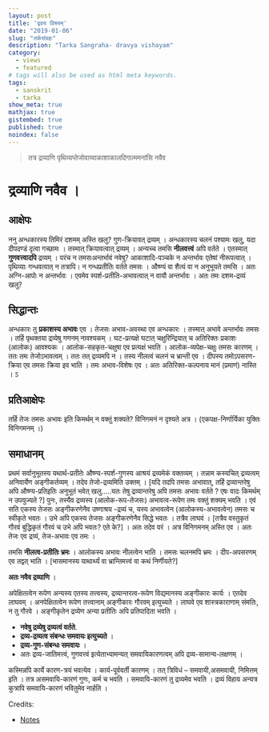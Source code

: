 ```yaml
---
layout: post
title: 'द्रवय विषयम्'
date: "2019-01-06"
slug: "तर्कसंग्रहः"
description: "Tarka Sangraha- dravya vishayam"
category: 
  - views
  - featured
# tags will also be used as html meta keywords.
tags:
  - sanskrit
  - tarka
show_meta: true
mathjax: true
gistembed: true
published: true
noindex: false
---
```


> तत्र द्रव्याणि पृथिव्यप्तेजोवाय्वाकाशाकालदिगात्ममनांसि नवैव


द्रव्याणि नवैव ।
====

आक्षेपः
---

ननु अन्धकारस्य तिमिरं दशमम् अस्ति खलु? गुण-क्रियावत् द्रव्यम् । अन्धकारस्य चलनं पश्यामः खलु, यदा दीपदण्डं दृत्वा गच्छामः । तस्मात् क्रियावत्वात् द्रव्यम् । अन्यच्च तमसि __नीलवत्त्वं__ अपि वर्तते । एतस्मात् __गुणवत्त्वादपि__ द्रव्यम् । परंच न तमसःअन्तर्भावं नवेषु? आकाशादि-पञ्चके न अन्तर्भावः एतेषां नीरूपत्वात् । पृथिव्याः गन्धवत्वात् न तत्रापि। न गन्धप्रतीतिः  वर्तते तमसः । औष्ण्यं वा शैत्यं वा न अनुभूयते तमसि । अतः अग्नि-आपोः न अन्तर्भावः । एवमेव स्पर्श-प्रतीति-अभावत्वात् न वायौ अन्तर्भावः । अतः तमः दशम-द्रव्यं खलु?

सिद्धान्तः
---
अन्धकारः तु __प्रकाशस्य अभावः__ एव । तेजसः अभाव-अवस्था एव अन्धकारः । तस्मात् अभावे अन्तर्भावः तमसः । तर्हि पृथक्तया द्रव्येषु गणनम् नावश्यकम् । घट-प्रत्यक्षे घटात् चक्षुरिन्द्रियात् च अतिरिक्तः प्रकाशः (आलोकः) आवश्यकः । आलोक-सहकृत-चक्षुषा एव प्रत्यक्षं भवति । आलोक-व्यपेक्ष-चक्षुः तमसः कारणम् । ततः तमः तेजोऽभावत्वम् । ततः तत् द्रव्यमपि न । तस्य नीलत्वं चलनं च भ्रान्ती एव । दीपस्य तमोऽपसरण-क्रिया एव तमसः क्रिया इव भाति । तमः अभाव-विशेषः एव । अतः अतिरिक्त-कल्पनाय मानं (प्रमाणं) नास्ति । ऽ

प्रतिआक्षेपः
---
तर्हि तेजः तमसः अभावः इति किमर्थम् न वक्तुं शक्यते? विनिगमनं न दृश्यते अत्र । (एकपक्ष-निर्णार्यिका युक्तिः विनिगमनम् ।)

समाधानम्  
----
प्रथमं सर्वानुभूतस्य यथार्थ-प्रतीतेः औष्ण्य-स्पर्श-गुणस्य आश्रयं द्रव्यमेकं वक्तव्यम्  । तन्नाम कस्यचित् द्रव्यत्वम् अनिवार्येण अङ्गीकर्तव्यम् । तदेव तेजो-द्रव्यमिति उक्तम् । [यदि तदपि तमसः अभावात्, तर्हि द्रव्यान्तरेषु अपि औष्ण्य-प्रतिइतिः अनुभूतं भवेत् खलु.....यतः तेषु द्रव्यान्तरेषु अपि तमसः अभावः वर्तते ? एषः वादः किमर्थम् न उपयुज्यते ?] पुनः, तस्यैव द्रव्यस्य (आलोक-रूप-तेजसः) अभावत्व-रूपेण तमः वक्तुं शक्यम् भवति  । एवं सति एकस्य तेजसः अङ्गीकरणेनैव उष्णाश्रय -द्रव्यं च, यस्य अभावत्वेन (आलोकस्य-अभावत्वेन)  तमसः च स्वीकृते भवतः । उभे अपि एकस्य तेजसः अङ्गीकरणेनैव सिद्धे भवतः । तत्रैव लाघवं । [तत्रैव वस्तुकृतं गौरवं बुद्धिकृतं गौरवं च उभे अपि भवतः? एते के?] । अतः तदेव वरं । अत्र विनिगमनम् अस्ति एव । अतः तेजः एव द्रव्यं, तेज-अभावः एव तमः ।

तमसि __नीलत्व-प्रतीतिः भ्रमः__ । आलोकस्य अभावः नीलत्वेन भाति । तमसः चलनमपि भ्रमः ।  दीप-अपसरणम् एव तद्वत् भाति । [भासमानस्य याथार्थ्यं वा भ्रान्तिमत्त्वं वा कथं निर्णीयते?]­

__अतः नवैव द्रव्याणि__ ।

 

अपेक्षितत्वेन रूपेण अन्यस्य एतस्य तत्त्वस्य, द्रव्यान्तरत्व-रूपेण विद्यमानस्य अङ्गीकारः कार्यः । एतदेव लाघवम् । अनपेक्षितत्वेन रूपेण तत्त्वानाम् अङ्गीकारः गौरवम् इत्युच्यते ।  लाघवे एव शास्त्रकाराणाम् संमतिः, न तु गौरवे ।  अङ्गीकृतेन द्रव्येण अन्या प्रतीतिः अपि प्रतिपादिता भवति ।

* __नवेषु द्रव्येषु द्रव्यत्वं वर्तते__. 
* __द्रव्य-द्रव्यत्व संबन्धः समवायः इत्युच्यते__ ।  
* __द्रव्य-गुण-संबन्धः समवायः__ ।  
* अतः द्रव्य-जातिमत्त्वं, गुणवत्त्वं इत्येताभ्यामन्यत् समवायिकारणत्वम् अपि द्रव्य-सामान्य-लक्षणम् ।

कस्मिन्नपि कार्ये कारण-त्रयं भवत्येव ।  कार्य-पूर्ववर्ती कारणम् । तत् त्रिविधं – समवायी,असमवायी, निमित्तम् इति । तत्र असमवायि-कारणं गुणः, कर्म च भवति । समवायि-कारणं तु द्रव्यमेव भवति । द्रव्यं विहाय अन्यत्र कुत्रापि समवायि-कारणं भवितुमेव नार्हति ।


Credits:  
* [Notes](https://sites.google.com/site/tarkasangrahah/)



